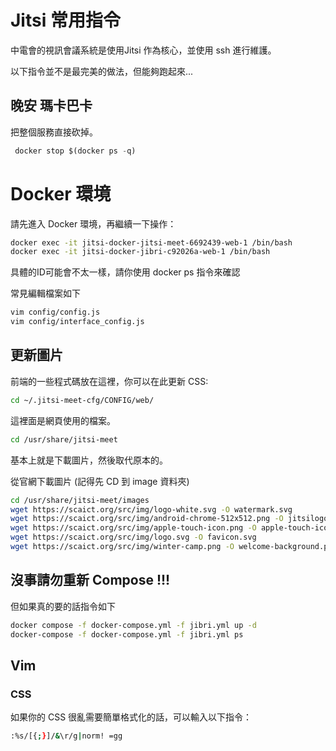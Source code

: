 # Jitsi 常用指令

中電會的視訊會議系統是使用Jitsi 作為核心，並使用 ssh 進行維護。

以下指令並不是最完美的做法，但能夠跑起來...

## 晚安 瑪卡巴卡

把整個服務直接砍掉。

```python
 docker stop $(docker ps -q)
```

# Docker 環境

請先進入 Docker 環境，再繼續一下操作：

```bash
docker exec -it jitsi-docker-jitsi-meet-6692439-web-1 /bin/bash
docker exec -it jitsi-docker-jibri-c92026a-web-1 /bin/bash
```
具體的ID可能會不太一樣，請你使用 docker ps 指令來確認

常見編輯檔案如下

```bash
vim config/config.js
vim config/interface_config.js
```

## 更新圖片

前端的一些程式碼放在這裡，你可以在此更新 CSS:

```bash
cd ~/.jitsi-meet-cfg/CONFIG/web/
```

這裡面是網頁使用的檔案。

```bash
cd /usr/share/jitsi-meet
```
基本上就是下載圖片，然後取代原本的。

從官網下載圖片 (記得先 CD 到 image 資料夾)

```bash
cd /usr/share/jitsi-meet/images
wget https://scaict.org/src/img/logo-white.svg -O watermark.svg
wget https://scaict.org/src/img/android-chrome-512x512.png -O jitsilogo.png
wget https://scaict.org/src/img/apple-touch-icon.png -O apple-touch-icon.png
wget https://scaict.org/src/img/logo.svg -O favicon.svg
wget https://scaict.org/src/img/winter-camp.png -O welcome-background.png
```

## 沒事請勿重新 Compose !!!

但如果真的要的話指令如下

```bash
docker compose -f docker-compose.yml -f jibri.yml up -d
docker-compose -f docker-compose.yml -f jibri.yml ps
```

## Vim

### CSS

如果你的 CSS 很亂需要簡單格式化的話，可以輸入以下指令：

```bash
:%s/[{;}]/&\r/g|norm! =gg